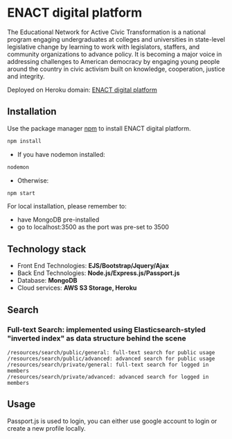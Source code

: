 # ENACT digital platform

The Educational Network for Active Civic Transformation is a national program engaging undergraduates at colleges and universities in state-level legislative change by learning to work with legislators, staffers, and community organizations to advance policy. It is becoming a major voice in addressing challenges to American democracy by engaging young people around the country in civic activism built on knowledge, cooperation, justice and integrity.

Deployed on Heroku domain: [ENACT digital platform](https://enact-brandeis.herokuapp.com/)

## Installation

Use the package manager [npm](https://www.npmjs.com/) to install ENACT digital platform.

```bash
npm install
```

- If you have nodemon installed:
```bash
nodemon
```
- Otherwise:
```bash
npm start
```

For local installation, please remember to:
- have MongoDB pre-installed
- go to localhost:3500 as the port was pre-set to 3500

## Technology stack

- Front End Technologies: <b>EJS/Bootstrap/Jquery/Ajax</b>
- Back End Technologies: <b>Node.js/Express.js/Passport.js</b>
- Database: <b>MongoDB</b>
- Cloud services: <b>AWS S3 Storage, Heroku</b>

## Search

### Full-text Search: implemented using Elasticsearch-styled "inverted index" as data structure behind the scene
```
/resources/search/public/general: full-text search for public usage
/resources/search/public/advanced: advanced search for public usage
/resources/search/private/general: full-text search for logged in members
/resources/search/private/advanced: advanced search for logged in members
```

## Usage

Passport.js is used to login, you can either use google account to login or create a new profile locally.
